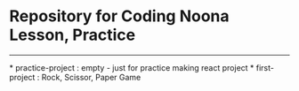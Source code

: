 # Repository for Coding Noona Lesson, Practice
<hr>
* practice-project : empty - just for practice making react project
* first-project : Rock, Scissor, Paper Game

